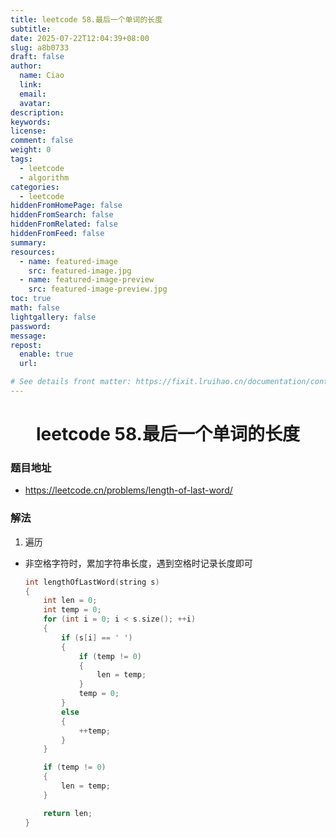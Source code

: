 ```yaml
---
title: leetcode 58.最后一个单词的长度
subtitle:
date: 2025-07-22T12:04:39+08:00
slug: a8b0733
draft: false
author:
  name: Ciao
  link:
  email:
  avatar:
description:
keywords:
license:
comment: false
weight: 0
tags:
  - leetcode
  - algorithm
categories:
  - leetcode
hiddenFromHomePage: false
hiddenFromSearch: false
hiddenFromRelated: false
hiddenFromFeed: false
summary:
resources:
  - name: featured-image
    src: featured-image.jpg
  - name: featured-image-preview
    src: featured-image-preview.jpg
toc: true
math: false
lightgallery: false
password:
message:
repost:
  enable: true
  url:

# See details front matter: https://fixit.lruihao.cn/documentation/content-management/introduction/#front-matter
---
```


<!--more-->

<h1 align="center">leetcode 58.最后一个单词的长度</h1>

### 题目地址
  * https://leetcode.cn/problems/length-of-last-word/

### 解法
  1. 遍历
  * 非空格字符时，累加字符串长度，遇到空格时记录长度即可
    ```C++
    int lengthOfLastWord(string s) 
    {
        int len = 0;
        int temp = 0;
        for (int i = 0; i < s.size(); ++i)
        {
            if (s[i] == ' ')
            {
                if (temp != 0)
                {
                    len = temp;
                }
                temp = 0;
            }
            else
            {
                ++temp;
            }
        }

        if (temp != 0)
        {
            len = temp;
        }

        return len;
    }
    ```